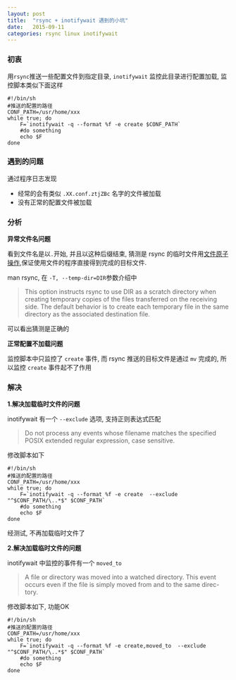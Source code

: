 ```yaml
---
layout: post
title:  "rsync + inotifywait 遇到的小坑"
date:   2015-09-11
categories: rsync linux inotifywait
---
```


### 初衷

用`rsync`推送一些配置文件到指定目录, `inotifywait` 监控此目录进行配置加载, 监控脚本类似下面这样

```
#!/bin/sh
#推送的配置的路径
CONF_PATH=/usr/home/xxx
while true; do
    F=`inotifywait -q --format %f -e create $CONF_PATH`
    #do something
    echo $F
done
```

### 遇到的问题

通过程序日志发现

* 经常的会有类似 `.XX.conf.ztjZBc` 名字的文件被加载
* 没有正常的配置文件被加载  

### 分析

**异常文件名问题**

看到文件名是以`.`开始, 并且以这种后缀结束, 猜测是 rsync 的临时文件用[文件原子操作](http://jialeicui.github.io/file/atomic/2015/05/19/文件原子写入内容.html),保证使用文件的程序直接得到完成的目标文件.  

man rsync, 在 `-T, --temp-dir=DIR`参数介绍中

>This option instructs rsync to use DIR as a scratch directory when creating temporary copies of the files transferred  on  the  receiving
side.  The default behavior is to create each temporary file in the same directory as the associated destination file.

可以看出猜测是正确的  

**正常配置不加载问题**

监控脚本中只监控了 `create` 事件, 而 rsync 推送的目标文件是通过 `mv` 完成的, 所以监控 `create` 事件起不了作用

### 解决

**1.解决加载临时文件的问题**

inotifywait 有一个 `--exclude` 选项, 支持正则表达式匹配

>Do not process any events whose filename matches the specified POSIX extended regular expression, case sensitive.

修改脚本如下

```
#!/bin/sh
#推送的配置的路径
CONF_PATH=/usr/home/xxx
while true; do
    F=`inotifywait -q --format %f -e create  --exclude "^$CONF_PATH/\..*$" $CONF_PATH`
    #do something
    echo $F
done
```
经测试, 不再加载临时文件了

**2.解决加载临时文件的问题**

inotifywait 中监控的事件有一个 `moved_to`

>A file or directory was moved into a watched directory.  This event occurs even if the file is simply moved from and to the  same  direc-tory.

修改脚本如下, 功能OK

```
#!/bin/sh
#推送的配置的路径
CONF_PATH=/usr/home/xxx
while true; do
    F=`inotifywait -q --format %f -e create,moved_to  --exclude "^$CONF_PATH/\..*$" $CONF_PATH`
    #do something
    echo $F
done
```